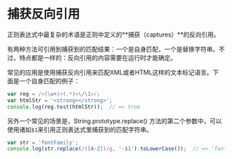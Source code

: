 # 捕获反向引用

正则表达式中最复杂的术语是正则中定义的**捕获（captures）**的反向引用。

有两种方法可引用到捕获到的匹配结果：一个是自身匹配，一个是替换字符串。不过，特点都是一样的：反向引用的内容需要在运行时才能确定。

常见的应用是使用捕获反向引用来匹配XML或者HTML这样的文本标记语言。下面是一个自身匹配的例子：

```javascript
var reg = /<(\w+)>(.*)<\/\1>/;
var htmlStr = '<strong></strong>';
console.log(reg.test(htmlStr));  // => true
```

另外一个常见的场景是，String.prototype.replace() 方法的第二个参数中，可以使用诸如`$1`来引用正则表达式里捕获到的匹配字符串。

```javascript
var str = 'fontFamily';
console.log(str.replace(/([A-Z])/g, '-$1').toLowerCase());  // => 'font-family'
```
